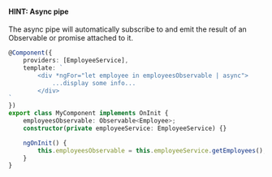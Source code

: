 #### HINT: Async pipe

The async pipe will automatically subscribe to and emit the result of an Observable or promise attached to it.

```typescript
@Component({
	providers: [EmployeeService],
	template: `
		<div *ngFor="let employee in employeesObservable | async">
			...display some info...
		</div>
`
})
export class MyComponent implements OnInit {
	employeesObservable: Observable<Employee>;
	constructor(private employeeService: EmployeeService) {}

	ngOnInit() {
		this.employeesObservable = this.employeeService.getEmployees();
	}
}
```